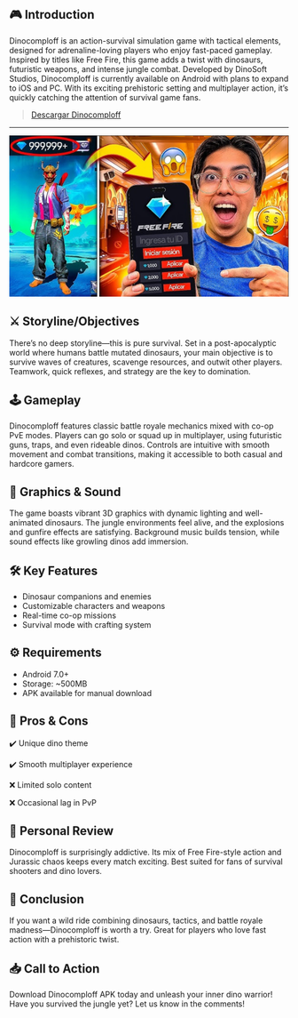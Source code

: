 🎮 Introduction
------------
Dinocomploff is an action-survival simulation game with tactical elements, designed for adrenaline-loving players who enjoy fast-paced gameplay. Inspired by titles like Free Fire, this game adds a twist with dinosaurs, futuristic weapons, and intense jungle combat. Developed by DinoSoft Studios, Dinocomploff is currently available on Android with plans to expand to iOS and PC. With its exciting prehistoric setting and multiplayer action, it’s quickly catching the attention of survival game fans.
>[Descargar Dinocomploff](https://apkmodjoy.net/es/dinocomploff/)
------------
![alt text](image.png)

⚔️ Storyline/Objectives
------------
There’s no deep storyline—this is pure survival. Set in a post-apocalyptic world where humans battle mutated dinosaurs, your main objective is to survive waves of creatures, scavenge resources, and outwit other players. Teamwork, quick reflexes, and strategy are the key to domination.

🕹️ Gameplay
------------
Dinocomploff features classic battle royale mechanics mixed with co-op PvE modes. Players can go solo or squad up in multiplayer, using futuristic guns, traps, and even rideable dinos. Controls are intuitive with smooth movement and combat transitions, making it accessible to both casual and hardcore gamers.

🎨 Graphics & Sound
------------
The game boasts vibrant 3D graphics with dynamic lighting and well-animated dinosaurs. The jungle environments feel alive, and the explosions and gunfire effects are satisfying. Background music builds tension, while sound effects like growling dinos add immersion.

🛠️ Key Features
------------
* Dinosaur companions and enemies
* Customizable characters and weapons
* Real-time co-op missions
* Survival mode with crafting system

⚙️ Requirements
------------
* Android 7.0+
* Storage: \~500MB
* APK available for manual download

💬 Pros & Cons
------------
✔️ Unique dino theme

✔️ Smooth multiplayer experience

❌ Limited solo content

❌ Occasional lag in PvP

🌟 Personal Review
------------
Dinocomploff is surprisingly addictive. Its mix of Free Fire-style action and Jurassic chaos keeps every match exciting. Best suited for fans of survival shooters and dino lovers.

📝 Conclusion
------------
If you want a wild ride combining dinosaurs, tactics, and battle royale madness—Dinocomploff is worth a try. Great for players who love fast action with a prehistoric twist.

📥 Call to Action
------------
Download Dinocomploff APK today and unleash your inner dino warrior! Have you survived the jungle yet? Let us know in the comments!
